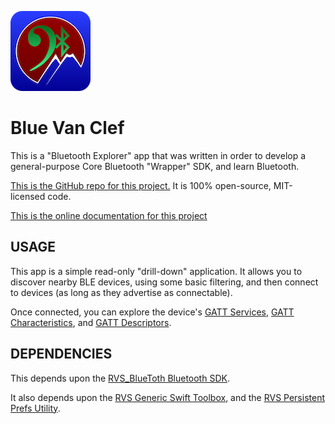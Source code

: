![Icon](img/icon.png)

Blue Van Clef
=

This is a "Bluetooth Explorer" app that was written in order to develop a general-purpose Core Bluetooth "Wrapper" SDK, and learn Bluetooth.

[This is the GitHub repo for this project.](https://github.com/RiftValleySoftware/BlueVanClef) It is 100% open-source, MIT-licensed code.

[This is the online documentation for this project](https://riftvalleysoftware.github.io/BlueVanClef)

USAGE
-
This app is a simple read-only "drill-down" application. It allows you to discover nearby BLE devices, using some basic filtering, and then connect to devices (as long as they advertise as connectable).

Once connected, you can explore the device's [GATT Services](https://www.bluetooth.com/specifications/gatt/services/), [GATT Characteristics](https://www.bluetooth.com/specifications/gatt/characteristics/), and [GATT Descriptors](https://www.bluetooth.com/specifications/gatt/descriptors/).

DEPENDENCIES
-
This depends upon the [RVS_BlueToth Bluetooth SDK](https://riftvalleysoftware.github.io/RVS_BlueThoth).

It also depends upon the [RVS Generic Swift Toolbox](https://github.com/RiftValleySoftware/RVS_Generic_Swift_Toolbox), and the [RVS Persistent Prefs Utility](https://github.com/RiftValleySoftware/RVS_PersistentPrefs).

